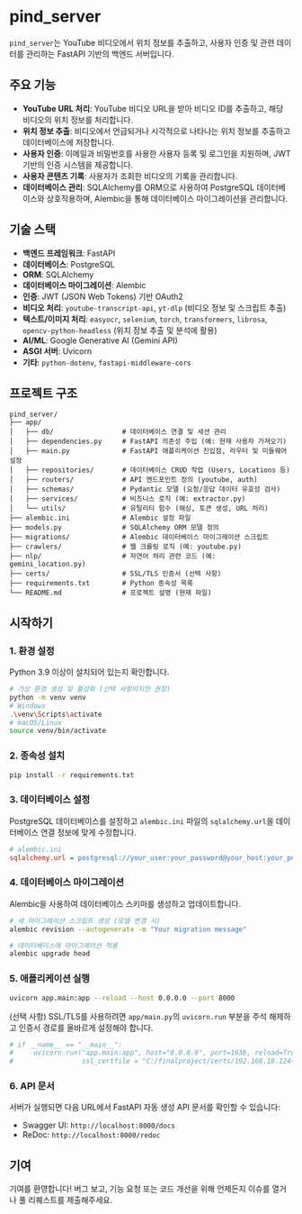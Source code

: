 # pind_server

`pind_server`는 YouTube 비디오에서 위치 정보를 추출하고, 사용자 인증 및 관련 데이터를 관리하는 FastAPI 기반의 백엔드 서버입니다.

## 주요 기능

- **YouTube URL 처리**: YouTube 비디오 URL을 받아 비디오 ID를 추출하고, 해당 비디오의 위치 정보를 처리합니다.
- **위치 정보 추출**: 비디오에서 언급되거나 시각적으로 나타나는 위치 정보를 추출하고 데이터베이스에 저장합니다.
- **사용자 인증**: 이메일과 비밀번호를 사용한 사용자 등록 및 로그인을 지원하며, JWT 기반의 인증 시스템을 제공합니다.
- **사용자 콘텐츠 기록**: 사용자가 조회한 비디오의 기록을 관리합니다.
- **데이터베이스 관리**: SQLAlchemy를 ORM으로 사용하여 PostgreSQL 데이터베이스와 상호작용하며, Alembic을 통해 데이터베이스 마이그레이션을 관리합니다.

## 기술 스택

- **백엔드 프레임워크**: FastAPI
- **데이터베이스**: PostgreSQL
- **ORM**: SQLAlchemy
- **데이터베이스 마이그레이션**: Alembic
- **인증**: JWT (JSON Web Tokens) 기반 OAuth2
- **비디오 처리**: `youtube-transcript-api`, `yt-dlp` (비디오 정보 및 스크립트 추출)
- **텍스트/이미지 처리**: `easyocr`, `selenium`, `torch`, `transformers`, `librosa`, `opencv-python-headless` (위치 정보 추출 및 분석에 활용)
- **AI/ML**: Google Generative AI (Gemini API)
- **ASGI 서버**: Uvicorn
- **기타**: `python-dotenv`, `fastapi-middleware-cors`

## 프로젝트 구조

```
pind_server/
├── app/
│   ├── db/                 # 데이터베이스 연결 및 세션 관리
│   ├── dependencies.py     # FastAPI 의존성 주입 (예: 현재 사용자 가져오기)
│   ├── main.py             # FastAPI 애플리케이션 진입점, 라우터 및 미들웨어 설정
│   ├── repositories/       # 데이터베이스 CRUD 작업 (Users, Locations 등)
│   ├── routers/            # API 엔드포인트 정의 (youtube, auth)
│   ├── schemas/            # Pydantic 모델 (요청/응답 데이터 유효성 검사)
│   ├── services/           # 비즈니스 로직 (예: extractor.py)
│   └── utils/              # 유틸리티 함수 (해싱, 토큰 생성, URL 처리)
├── alembic.ini             # Alembic 설정 파일
├── models.py               # SQLAlchemy ORM 모델 정의
├── migrations/             # Alembic 데이터베이스 마이그레이션 스크립트
├── crawlers/               # 웹 크롤링 로직 (예: youtube.py)
├── nlp/                    # 자연어 처리 관련 코드 (예: gemini_location.py)
├── certs/                  # SSL/TLS 인증서 (선택 사항)
├── requirements.txt        # Python 종속성 목록
└── README.md               # 프로젝트 설명 (현재 파일)
```

## 시작하기

### 1. 환경 설정

Python 3.9 이상이 설치되어 있는지 확인합니다.

```bash
# 가상 환경 생성 및 활성화 (선택 사항이지만 권장)
python -m venv venv
# Windows
.\venv\Scripts\activate
# macOS/Linux
source venv/bin/activate
```

### 2. 종속성 설치

```bash
pip install -r requirements.txt
```

### 3. 데이터베이스 설정

PostgreSQL 데이터베이스를 설정하고 `alembic.ini` 파일의 `sqlalchemy.url`을 데이터베이스 연결 정보에 맞게 수정합니다.

```ini
# alembic.ini
sqlalchemy.url = postgresql://your_user:your_password@your_host:your_port/your_database
```

### 4. 데이터베이스 마이그레이션

Alembic을 사용하여 데이터베이스 스키마를 생성하고 업데이트합니다.

```bash
# 새 마이그레이션 스크립트 생성 (모델 변경 시)
alembic revision --autogenerate -m "Your migration message"

# 데이터베이스에 마이그레이션 적용
alembic upgrade head
```

### 5. 애플리케이션 실행

```bash
uvicorn app.main:app --reload --host 0.0.0.0 --port 8000
```

(선택 사항) SSL/TLS를 사용하려면 `app/main.py`의 `uvicorn.run` 부분을 주석 해제하고 인증서 경로를 올바르게 설정해야 합니다.

```python
# if __name__ == "__main__":
#     uvicorn.run("app.main:app", host="0.0.0.0", port=1636, reload=True, ssl_keyfile = "C:/finalproject/certs/192.168.18.124+3-key.pem",
#                 ssl_certfile = "C:/finalproject/certs/192.168.18.124+3.pem",)
```

### 6. API 문서

서버가 실행되면 다음 URL에서 FastAPI 자동 생성 API 문서를 확인할 수 있습니다:
- Swagger UI: `http://localhost:8000/docs`
- ReDoc: `http://localhost:8000/redoc`

## 기여

기여를 환영합니다! 버그 보고, 기능 요청 또는 코드 개선을 위해 언제든지 이슈를 열거나 풀 리퀘스트를 제출해주세요.
